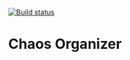 [![Build status](https://ci.appveyor.com/api/projects/status/no47jv0nxea4pvyf?svg=true)](https://ci.appveyor.com/project/GLM-Alyona/ahj-diploma-frontend)

# Chaos Organizer

